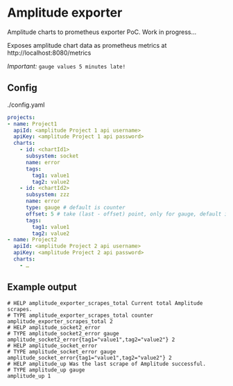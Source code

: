 # Amplitude exporter

Amplitude charts to prometheus exporter PoC. Work in progress… 

Exposes amplitude chart data as prometheus metrics at http://localhost:8080/metrics

*Important:* `gauge values 5 minutes late!`

## Config

./config.yaml
```yaml
projects:
- name: Project1
  apiId: <amplitude Project 1 api username>
  apiKey: <amplitude Project 1 api password>
  charts:
    - id: <chartId1>
      subsystem: socket
      name: error
      tags:
        tag1: value1
        tag2: value2
    - id: <chartId2>
      subsystem: zzz
      name: error
      type: gauge # default is counter
      offset: 5 # take (last - offset) point, only for gauge, default is 0
      tags:
        tag1: value1
        tag2: value2
- name: Project2
  apiId: <amplitude Project 2 api username>
  apiKey: <amplitude Project 2 api password>
  charts:
    - …
```

## Example output

```
# HELP amplitude_exporter_scrapes_total Current total Amplitude scrapes.
# TYPE amplitude_exporter_scrapes_total counter
amplitude_exporter_scrapes_total 2
# HELP amplitude_socket2_error 
# TYPE amplitude_socket2_error gauge
amplitude_socket2_error{tag1="value1",tag2="value2"} 2
# HELP amplitude_socket_error 
# TYPE amplitude_socket_error gauge
amplitude_socket_error{tag1="value1",tag2="value2"} 2
# HELP amplitude_up Was the last scrape of Amplitude successful.
# TYPE amplitude_up gauge
amplitude_up 1
```